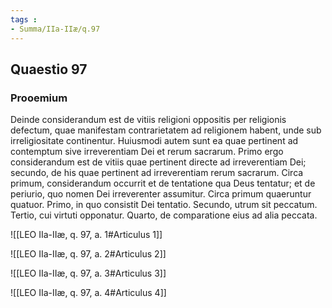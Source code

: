 ```yaml
---
tags : 
- Summa/IIa-IIæ/q.97
---
```


## Quaestio 97

### Prooemium

Deinde considerandum est de vitiis religioni oppositis per religionis defectum, quae manifestam contrarietatem ad religionem habent, unde sub irreligiositate continentur. Huiusmodi autem sunt ea quae pertinent ad contemptum sive irreverentiam Dei et rerum sacrarum. Primo ergo considerandum est de vitiis quae pertinent directe ad irreverentiam Dei; secundo, de his quae pertinent ad irreverentiam rerum sacrarum. Circa primum, considerandum occurrit et de tentatione qua Deus tentatur; et de periurio, quo nomen Dei irreverenter assumitur. Circa primum quaeruntur quatuor. Primo, in quo consistit Dei tentatio. Secundo, utrum sit peccatum. Tertio, cui virtuti opponatur. Quarto, de comparatione eius ad alia peccata.

![[LEO IIa-IIæ, q. 97, a. 1#Articulus 1]]

![[LEO IIa-IIæ, q. 97, a. 2#Articulus 2]]

![[LEO IIa-IIæ, q. 97, a. 3#Articulus 3]]

![[LEO IIa-IIæ, q. 97, a. 4#Articulus 4]]

